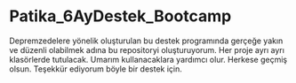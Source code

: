 # Patika_6AyDestek_Bootcamp

Depremzedelere yönelik oluşturulan bu destek programında gerçeğe yakın ve düzenli olabilmek adına bu repositoryi oluşturuyorum. Her proje ayrı ayrı klasörlerde tutulacak. Umarım kullanacaklara yardımcı olur. Herkese geçmiş olsun. Teşekkür ediyorum böyle bir destek için. 